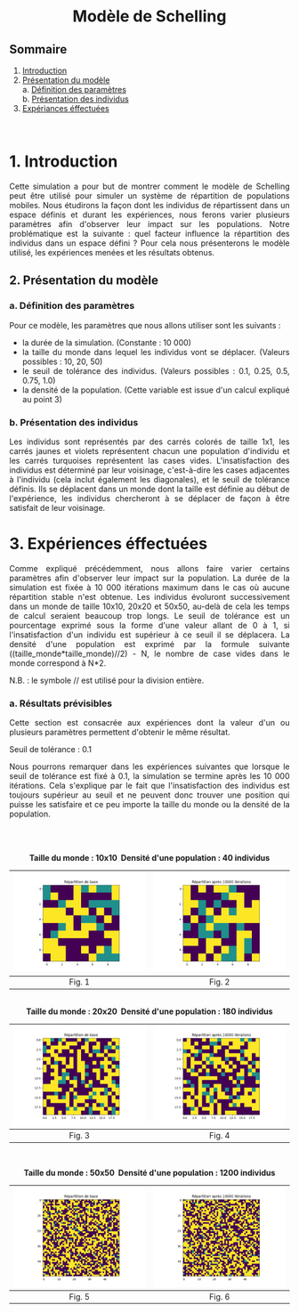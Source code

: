 <center><h1> Modèle de Schelling </h1></center>

## Sommaire
1. [Introduction](#introduction)
2. [Présentation du modèle](#presenration-du-modele)  
   a. [Définition des paramètres](#definition-des-parametres)  
   b. [Présentation des individus](#presentation-des-individus)  
3. [Expériances éffectuées](#experiences-effectuees)

&nbsp;  

# 1. Introduction  <a name="introduction"></a>

<div style="text-align: justify">
Cette simulation a pour but de montrer comment le modèle de Schelling peut être utilisé pour simuler un système de répartition de populations mobiles.
Nous étudirons la façon dont les individus de répartissent dans un espace définis et durant les expériences, nous ferons varier plusieurs paramètres
afin d'observer leur impact sur les populations. Notre problématique est la suivante : quel facteur influence la répartition des individus dans un espace défini ?
Pour cela nous présenterons le modèle utilisé, les expériences menées et les résultats obtenus.
</div>

## 2. Présentation du modèle  <a name="presenration-du-modele"></a>

### a. Définition des paramètres  <a name="definition-des-parametres"></a>

<div style="text-align: justify">
Pour ce modèle, les paramètres que nous allons utiliser sont les suivants :
<ul>
    <li> la durée de la simulation. (Constante : 10 000)  </li>  
    <li> la taille du monde dans lequel les individus vont se déplacer. (Valeurs possibles : 10, 20, 50) </li> 
    <li> le seuil de tolérance des individus. (Valeurs possibles : 0.1, 0.25, 0.5, 0.75, 1.0) </li>  
    <li> la densité de la population. (Cette variable est issue d'un calcul expliqué au point 3) </li>
</ul>
</div>

### b. Présentation des individus  <a name="presentation-des-individus"></a>

<div style="text-align: justify">
Les individus sont représentés par des carrés colorés de taille 1x1, les carrés jaunes et violets représentent chacun une population d'individu et les carrés turquoises 
représentent las cases vides. L'insatisfaction des individus est déterminé par leur voisinage, c'est-à-dire les cases adjacentes à l'individu (cela 
inclut également les diagonales), et le seuil de tolérance définis. Ils se déplacent dans un monde dont la taille est définie au début de l'expérience, 
les individus chercheront à se déplacer de façon à être satisfait de leur voisinage.
</div>

<div style="page-break-after: always;"></div>

# 3. Expériences éffectuées  <a name="experiences-effectuees"></a>  

<div style="text-align: justify">
Comme expliqué précédemment, nous allons faire varier certains paramètres afin d'observer leur impact sur la population. La durée de la simulation est fixée à 10 000 itérations 
maximum dans le cas où aucune répartition stable n'est obtenue. Les individus évoluront successivement dans un monde de taille 10x10, 20x20 et 50x50, au-delà de cela les temps de calcul seraient
beaucoup trop longs. Le seuil de tolérance est un pourcentage exprimé sous la forme d'une valeur allant de 0 à 1, si l'insatisfaction d'un individu est supérieur à ce seuil il se déplacera. 
La densité d'une population est exprimé par la formule suivante ((taille_monde*taille_monde)//2) - N, le nombre de case vides dans le monde correspond à N*2.

N.B. : le symbole // est utilisé pour la division entière.
</div>

### a. Résultats prévisibles  <a name="resultats-previsibles"></a>

<div style="text-align: justify">
Cette section est consacrée aux expériences dont la valeur d'un ou plusieurs paramètres permettent d'obtenir le même résultat.  

Seuil de tolérance : 0.1

Nous pourrons remarquer dans les expériences suivantes que lorsque le seuil de tolérance est fixé à 0.1, la simulation se termine après les 10 000 itérations. 
Cela s'explique par le fait que l'insatisfaction des individus est toujours supérieur au seuil et ne peuvent donc trouver une position qui puisse les satisfaire 
et ce peu importe la taille du monde ou la densité de la population. 
</div>

&nbsp;  
&nbsp;  

<div style="text-align: center">
<b>Taille du monde : 10x10 &nbsp;Densité d'une population : 40 individus</b>
</div>

| ![](./Images/t10tins0.1dens10.png) | ![](./Images/t10tins0.1dens10fin.png) |
| :--------------------------------: | :-----------------------------------: |
|               Fig. 1               |                Fig. 2                 |

<div style="page-break-after: always;"></div>
&nbsp;

<div style="text-align: center">
<b>Taille du monde : 20x20 &nbsp;Densité d'une population : 180 individus</b>
</div>

| ![](./Images/t20tins0.1dens20.png) | ![](./Images/t20tins0.1dens20fin.png) |
| :--------------------------------: | :-----------------------------------: |
|               Fig. 3               |                Fig. 4                 |

&nbsp;
&nbsp;

<div style="text-align: center">
<b>Taille du monde : 50x50 &nbsp;Densité d'une population : 1200 individus</b>
</div>

| ![](./Images/t50tins0.1dens50.png) | ![](./Images/t50tins0.1dens50fin.png) |
| :--------------------------------: | :-----------------------------------: |
|               Fig. 5               |                Fig. 6                 |